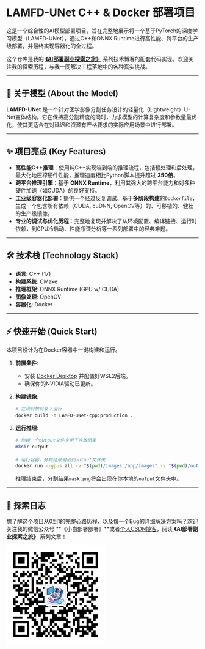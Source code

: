 # LAMFD-UNet C++ & Docker 部署项目

这是一个综合性的AI模型部署项目，旨在完整地展示将一个基于PyTorch的深度学习模型（LAMFD-UNet），通过C++和ONNX Runtime进行高性能、跨平台的生产级部署，并最终实现容器化的全过程。

这个仓库是我的 **[《AI部署副业探索之旅》](https://blog.csdn.net/love1649799152?type=ask)** 系列技术博客的配套代码实现。欢迎关注我的探索历程，与我一同解决工程落地中的各种真实挑战。

---

## 🚀 关于模型 (About the Model)

**LAMFD-UNet** 是一个针对医学影像分割任务设计的轻量化（Lightweight）U-Net变体结构。它在保持高分割精度的同时，力求模型的计算复杂度和参数量最优化，使其更适合在对延迟和资源有严格要求的实际应用场景中进行部署。


---

## ✨ 项目亮点 (Key Features)

* **高性能C++推理**：使用纯C++实现端到端的推理流程，包括预处理和后处理，最大化地压榨硬件性能，推理速度相比Python脚本提升超过 **350倍**。
* **跨平台推理引擎**：基于 **ONNX Runtime**，利用其强大的跨平台能力和对多种硬件加速（如CUDA）的良好支持。
* **工业级容器化部署**：提供一个经过反复调试、基于**多阶段构建**的`Dockerfile`，生成一个包含所有依赖（CUDA, cuDNN, OpenCV等）的、可移植的、健壮的生产级镜像。
* **专业的调试与优化历程**：完整地复现并解决了从环境配置、编译链接、运行时依赖，到GPU冷启动、性能瓶颈分析等一系列部署中的经典难题。

---

## 🛠️ 技术栈 (Technology Stack)

* **语言**: C++ (17)
* **构建系统**: CMake
* **推理框架**: ONNX Runtime (GPU w/ CUDA)
* **图像处理**: OpenCV
* **容器化**: Docker

---

## ⚡ 快速开始 (Quick Start)

本项目设计为在Docker容器中一键构建和运行。

1.  **前置条件**:
    * 安装 [Docker Desktop](https://www.docker.com/products/docker-desktop/) 并配置好WSL2后端。
    * 确保你的NVIDIA驱动已更新。

2.  **构建镜像**:
    ```bash
    # 在项目根目录下运行
    docker build -t LAMFD-UNet-cpp:production .
    ```

3.  **运行推理**:
    ```bash
    # 创建一个output文件夹用于存放结果
    mkdir output

    # 运行容器，并将结果输出到output文件夹
    docker run --gpus all -v "$(pwd)/images:/app/images" -v "$(pwd)/output:/app/output" LAMFD-UNet-cpp:production /app/images/ISIC_0000001.jpg /app/models/LAMFD_UNet_simplified.onnx /app/output/mask.png
    ```
    推理结束后，分割结果`mask.png`将会出现在你本地的`output`文件夹中。

---

## 📖 探索日志

想了解这个项目从0到1的完整心路历程，以及每一个Bug的详细解决方案吗？欢迎关注我的微信公众号 **《小白部署部署》**或者[个人CSDN博客](https://blog.csdn.net/love1649799152?type=ask)，阅读 **《AI部署副业探索之旅》** 系列文章！

![个人微信公众号](assets/qrcode_for_gh_194521ba2f3d_258.jpg)
